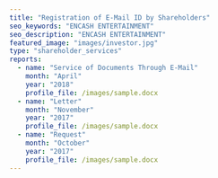 ```yaml
---
title: "Registration of E-Mail ID by Shareholders"
seo_keywords: "ENCASH ENTERTAINMENT"
seo_description: "ENCASH ENTERTAINMENT"
featured_image: "images/investor.jpg"
type: "shareholder_services"
reports:
  - name: "Service of Documents Through E-Mail"
    month: "April"
    year: "2018"
    profile_file: /images/sample.docx
  - name: "Letter"
    month: "November"
    year: "2017"
    profile_file: /images/sample.docx
  - name: "Request"
    month: "October"
    year: "2017"
    profile_file: /images/sample.docx
---
```

